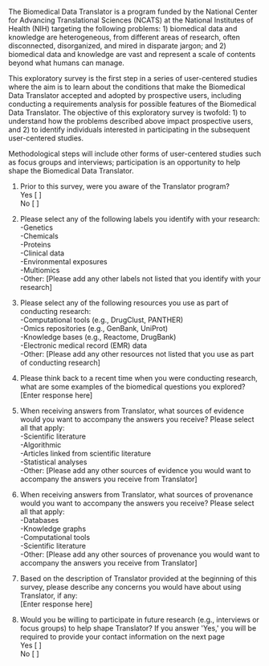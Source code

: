 The Biomedical Data Translator is a program funded by the National Center for Advancing Translational Sciences (NCATS) at the National Institutes of Health (NIH) targeting the following problems: 1) biomedical data and knowledge are heterogeneous, from different areas of research, often disconnected, disorganized, and mired in disparate jargon; and 2) biomedical data and knowledge are vast and represent a scale of contents beyond what humans can manage. <br />

This exploratory survey is the first step in a series of user-centered studies where the aim is to learn about the conditions that make the Biomedical Data Translator accepted and adopted by prospective users, including conducting a requirements analysis for possible features of the Biomedical Data Translator. The objective of this exploratory survey is twofold: 1) to understand how the problems described above impact prospective users, and 2) to identify individuals interested in participating in the subsequent user-centered studies. <br />

Methodological steps will include other forms of user-centered studies such as focus groups and interviews; participation is an opportunity to help shape the Biomedical Data Translator. <br />

1. Prior to this survey, were you aware of the Translator program? <br />
Yes [ ] <br />
No  [ ] <br />

2. Please select any of the following labels you identify with your research: <br />
-Genetics <br />
-Chemicals <br />
-Proteins <br />
-Clinical data <br />
-Environmental exposures <br />
-Multiomics <br />
-Other: [Please add any other labels not listed that you identify with your research] <br />

3. Please select any of the following resources you use as part of conducting research: <br />
-Computational tools (e.g., DrugClust, PANTHER) <br />
-Omics repositories (e.g., GenBank, UniProt) <br />
-Knowledge bases (e.g., Reactome, DrugBank) <br />
-Electronic medical record (EMR) data <br />
-Other: [Please add any other resources not listed that you use as part of conducting research] <br />

4. Please think back to a recent time when you were conducting research, what are some examples of the biomedical questions you explored? <br />
[Enter response here] <br />

5. When receiving answers from Translator, what sources of evidence would you want to accompany the answers you receive? Please select all that apply: <br />
-Scientific literature <br />
-Algorithmic <br />
-Articles linked from scientific literature <br />
-Statistical analyses <br />
-Other: [Please add any other sources of evidence you would want to accompany the answers you receive from Translator] <br />

6. When receiving answers from Translator, what sources of provenance would you want to accompany the answers you receive? Please select all that apply: <br />
-Databases <br />
-Knowledge graphs <br />
-Computational tools <br />
-Scientific literature <br />
-Other: [Please add any other sources of provenance you would want to accompany the answers you receive from Translator] <br />

7. Based on the description of Translator provided at the beginning of this survey, please describe any concerns you would have about using Translator, if any: <br />
[Enter response here] <br />

8. Would you be willing to participate in future research (e.g., interviews or focus groups) to help shape Translator? If you answer 'Yes,' you will be required to provide your contact information on the next page <br />
Yes [ ] <br />
No  [ ] <br />
